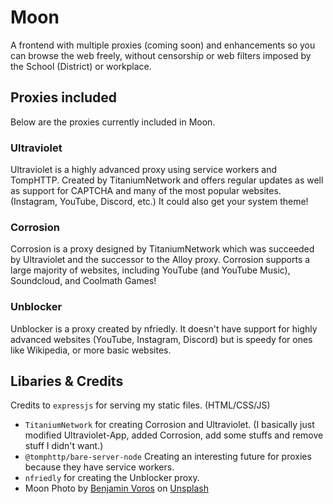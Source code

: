 # Moon
A frontend with multiple proxies (coming soon) and enhancements so you can browse the web freely, without censorship or web filters imposed by the School (District) or workplace. 

## Proxies included
Below are the proxies currently included in Moon.

### Ultraviolet
Ultraviolet is a highly advanced proxy using service workers and TompHTTP. Created by TitaniumNetwork and offers regular updates as well as support for CAPTCHA and many of the most popular websites. (Instagram, YouTube, Discord, etc.) It could also get your system theme!

### Corrosion
Corrosion is a proxy designed by TitaniumNetwork which was succeeded by Ultraviolet and the successor to the Alloy proxy. Corrosion supports a large majority of websites, including YouTube (and YouTube Music), Soundcloud, and Coolmath Games!

### Unblocker
Unblocker is a proxy created by nfriedly. It doesn't have support for highly advanced websites (YouTube, Instagram, Discord) but is speedy for ones like Wikipedia, or more basic websites.

## Libaries & Credits
Credits to `expressjs` for serving my static files. (HTML/CSS/JS)<br>
- `TitaniumNetwork` for creating Corrosion and Ultraviolet. (I basically just modified Ultraviolet-App, added Corrosion, add some stuffs and remove stuff I didn't want.)
- `@tomphttp/bare-server-node` Creating an interesting future for proxies because they have service workers.
- `nfriedly` for creating the Unblocker proxy.
- Moon Photo by <a href="https://unsplash.com/@vorosbenisop?utm_content=creditCopyText&utm_medium=referral&utm_source=unsplash">Benjamin Voros</a> on <a href="https://unsplash.com/photos/crescent-moon-above-mountain-U-Kty6HxcQc?utm_content=creditCopyText&utm_medium=referral&utm_source=unsplash">Unsplash</a>
  